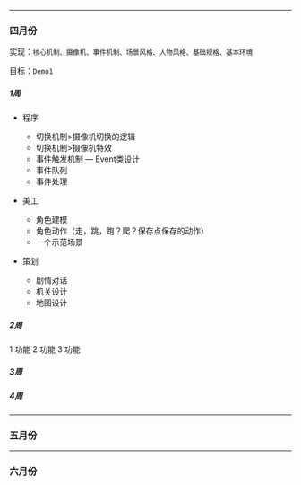 - - -
### 四月份

实现：``核心机制、摄像机、事件机制、场景风格、人物风格、基础规格、基本环境``

目标：``Demo1``

##### 1周

* 程序
  - 切换机制>摄像机切换的逻辑
  - 切换机制>摄像机特效
  - 事件触发机制
  — Event类设计
  - 事件队列
  - 事件处理

* 美工
  - 角色建模
  - 角色动作（走，跳，跑？爬？保存点保存的动作）
  - 一个示范场景

* 策划
  - 剧情对话
  - 机关设计
  - 地图设计

##### 2周

1 功能
2 功能
3 功能

##### 3周

##### 4周

- - -
### 五月份
- - -
### 六月份
